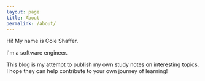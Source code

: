 ```yaml
---
layout: page
title: About
permalink: /about/
---
```


Hi! My name is Cole Shaffer.

I'm a software engineer.

This blog is my attempt to publish my own study notes on interesting topics.  I hope they can help contribute to your own journey of learning!

<!-- I'm a software engineer. motivated to work on projects that address real-world problems.

Academically, I'm interested in operating systems (Linux in particular), networking, the hardware/software interface, and electronics.

I like to summarize topics in my own words, long-form, in order to prove to myself I've learned a topic.  I don't expect much, if any, of what I write to be novel, but sometimes being exposed to the same content in a different voice can for reasons unknown induce those ah-ha moments. If there is any purpose to my adding to the compendium of blog summaries, stackoverflow posts, and documentation that inhabit the web, then this would be it. -->
